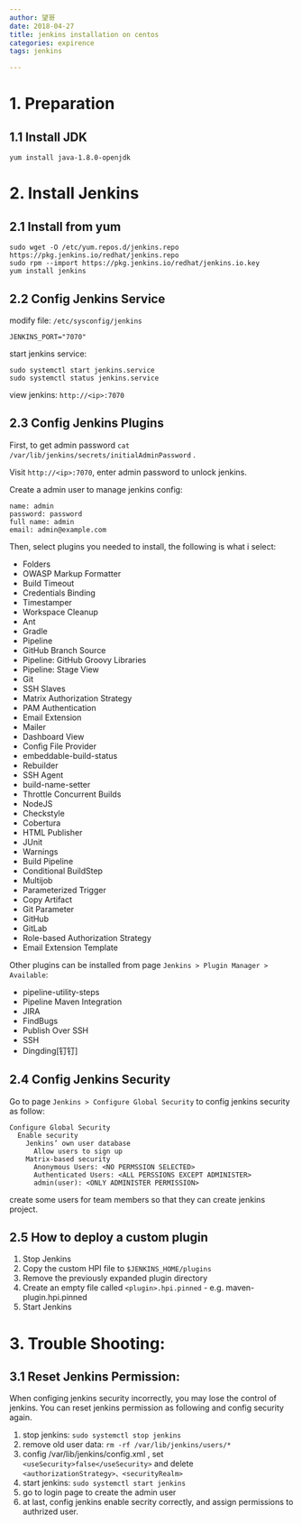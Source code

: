 ```yaml
---
author: 望哥
date: 2018-04-27
title: jenkins installation on centos
categories: expirence
tags: jenkins

---
```



# 1. Preparation

## 1.1 Install JDK

```
yum install java-1.8.0-openjdk
```


# 2. Install Jenkins

## 2.1 Install from yum

```
sudo wget -O /etc/yum.repos.d/jenkins.repo https://pkg.jenkins.io/redhat/jenkins.repo
sudo rpm --import https://pkg.jenkins.io/redhat/jenkins.io.key
yum install jenkins
```

## 2.2 Config Jenkins Service

modify file: `/etc/sysconfig/jenkins`

```
JENKINS_PORT="7070"
```

start jenkins service:
```
sudo systemctl start jenkins.service
sudo systemctl status jenkins.service
```

view jenkins: `http://<ip>:7070`


## 2.3 Config Jenkins Plugins

First, to get admin password `cat /var/lib/jenkins/secrets/initialAdminPassword` .

Visit `http://<ip>:7070`, enter admin password to unlock jenkins.

Create a admin user to manage jenkins config:
```
name: admin
password: password
full name: admin
email: admin@example.com
```

Then, select plugins you needed to install, the following is what i select:

- Folders
- OWASP Markup Formatter
- Build Timeout
- Credentials Binding
- Timestamper
- Workspace Cleanup
- Ant
- Gradle
- Pipeline
- GitHub Branch Source
- Pipeline: GitHub Groovy Libraries
- Pipeline: Stage View
- Git
- SSH Slaves
- Matrix Authorization Strategy
- PAM Authentication
- Email Extension
- Mailer
- Dashboard View
- Config File Provider
- embeddable-build-status
- Rebuilder
- SSH Agent
- build-name-setter
- Throttle Concurrent Builds
- NodeJS
- Checkstyle
- Cobertura
- HTML Publisher
- JUnit
- Warnings
- Build Pipeline
- Conditional BuildStep
- Multijob
- Parameterized Trigger
- Copy Artifact
- Git Parameter
- GitHub
- GitLab
- Role-based Authorization Strategy
- Email Extension Template


Other plugins can be installed from page `Jenkins > Plugin Manager > Available`:
- pipeline-utility-steps
- Pipeline Maven Integration
- JIRA
- FindBugs
- Publish Over SSH
- SSH
- Dingding[钉钉]



## 2.4 Config Jenkins Security

Go to page `Jenkins > Configure Global Security` to config jenkins security as follow:

```
Configure Global Security
  Enable security
    Jenkins’ own user database
      Allow users to sign up
    Matrix-based security
      Anonymous Users: <NO PERMSSION SELECTED>
      Authenticated Users: <ALL PERSSIONS EXCEPT ADMINISTER>
      admin(user): <ONLY ADMINISTER PERMISSION>
```


create some users for team members so that they can create jenkins project.


## 2.5 How to deploy a custom plugin

1. Stop Jenkins
2. Copy the custom HPI file to `$JENKINS_HOME/plugins`
3. Remove the previously expanded plugin directory
4. Create an empty file called `<plugin>.hpi.pinned` - e.g. maven-plugin.hpi.pinned
5. Start Jenkins


# 3. Trouble Shooting:
## 3.1 Reset Jenkins Permission:

When configing jenkins security incorrectly, you may lose the control of jenkins.
You can reset jenkins permission as following and config security again.

1. stop jenkins: `sudo systemctl stop jenkins`
2. remove old user data: `rm -rf /var/lib/jenkins/users/*`
3. config /var/lib/jenkins/config.xml , set `<useSecurity>false</useSecurity>` and delete `<authorizationStrategy>、<securityRealm>`
4. start jenkins: `sudo systemctl start jenkins`
5. go to login page to create the admin user
6. at last, config jenkins enable secrity correctly, and assign permissions to authrized user.


